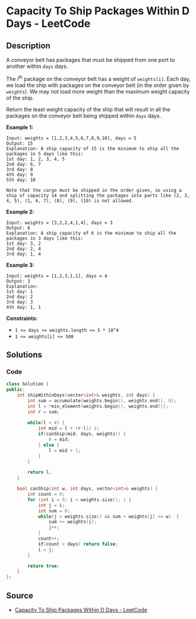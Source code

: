 # Capacity To Ship Packages Within D Days - LeetCode

## Description

A conveyor belt has packages that must be shipped from one port to another within `days` days.

The $i^{th}$ package on the conveyor belt has a weight of `weights[i]`. Each day, we load the ship with packages on the conveyor belt (in the order given by `weights`). We may not load more weight than the maximum weight capacity of the ship.

Return the least weight capacity of the ship that will result in all the packages on the conveyor belt being shipped within `days` days.

**Example 1:**

```
Input: weights = [1,2,3,4,5,6,7,8,9,10], days = 5
Output: 15
Explanation: A ship capacity of 15 is the minimum to ship all the packages in 5 days like this:
1st day: 1, 2, 3, 4, 5
2nd day: 6, 7
3rd day: 8
4th day: 9
5th day: 10

Note that the cargo must be shipped in the order given, so using a ship of capacity 14 and splitting the packages into parts like (2, 3, 4, 5), (1, 6, 7), (8), (9), (10) is not allowed.

```

**Example 2:**

```
Input: weights = [3,2,2,4,1,4], days = 3
Output: 6
Explanation: A ship capacity of 6 is the minimum to ship all the packages in 3 days like this:
1st day: 3, 2
2nd day: 2, 4
3rd day: 1, 4

```

**Example 3:**

```
Input: weights = [1,2,3,1,1], days = 4
Output: 3
Explanation:
1st day: 1
2nd day: 2
3rd day: 3
4th day: 1, 1

```

**Constraints:**

-   `1 <= days <= weights.length <= 5 * 10^4`
-   `1 <= weights[i] <= 500`

## Solutions 

### Code

```cpp
class Solution {
public:
    int shipWithinDays(vector<int>& weights, int days) {
        int sum = accumulate(weights.begin(), weights.end(), 0);
        int l = *min_element(weights.begin(), weights.end());
        int r = sum;
        
        while(l < r) {
            int mid = l + (r-l)/ 2;
            if(canShip(mid, days, weights)) {
                r = mid;
            } else {
                l = mid + 1;
            }
        }

        return l;
    }

    bool canShip(int w, int days, vector<int>& weights) {
        int count = 0;
        for (int i = 0; i < weights.size(); ) {
            int j = i;
            int sum = 0;
            while(j < weights.size() && sum + weights[j] <= w)  {
                sum += weights[j];
                j++;
            }
            count++;
            if(count > days) return false;
            i = j;
        }

        return true;
    }
};
```

## Source
- [Capacity To Ship Packages Within D Days - LeetCode](https://leetcode.com/problems/capacity-to-ship-packages-within-d-days/)